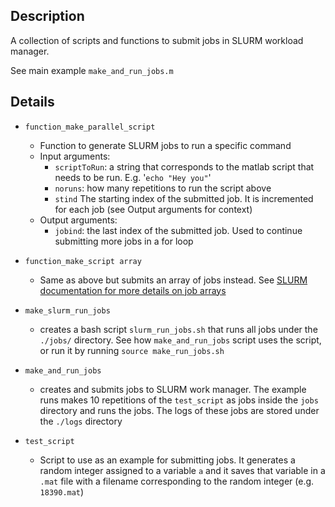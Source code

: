 ## Description
A collection of scripts and functions to submit jobs in SLURM workload manager.

See main example `make_and_run_jobs.m`

## Details

* `function_make_parallel_script`
    *   Function to generate SLURM jobs to run a specific command
    *   Input arguments:
        * `scriptToRun`: a string that corresponds to the matlab script that needs to be run. E.g. '`echo "Hey you"`'
        * `noruns`: how many repetitions to run
        the script above
        * `stind` The starting index of the submitted job. It is incremented for each job (see Output arguments for context)
    * Output arguments:
        * `jobind`: the last index of the submitted job. Used to continue submitting more jobs in a for loop

* `function_make_script array`
    * Same as above but submits an array of jobs instead. See [SLURM documentation for more details on job arrays](https://slurm.schedmd.com/job_array.html)


* `make_slurm_run_jobs`
    * creates a bash script `slurm_run_jobs.sh` that runs all jobs under the `./jobs/` directory.
    See how `make_and_run_jobs` script uses the script, or run it by running `source make_run_jobs.sh`

* `make_and_run_jobs`
    * creates and submits jobs to SLURM work manager. The example runs makes 10 repetitions of the `test_script` as jobs inside the `jobs` directory and runs the jobs. The logs of these jobs are stored under the `./logs` directory


* `test_script`
    * Script to use as an example for submitting jobs. It generates a random integer assigned to a variable `a` and it saves that variable in a `.mat` file with a filename corresponding to the random integer (e.g. `18390.mat`)

